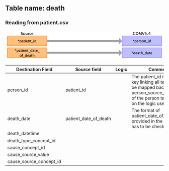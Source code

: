 ## Table name: death

### Reading from patient.csv

![](md_files/image2.png)

| Destination Field | Source field | Logic | Comment field |
| --- | --- | --- | --- |
| person_id | patient_id |  | The patient_id is the primary key linking all tables. This can be mapped back to the the person_source_value/person_id of the person table depending on the logic used.<br> |
| death_date | patient_date_of_death |  | The format of patient_date_of_death is not provided in the dictionary and has to be checked.<br> |
| death_datetime |  |  |  |
| death_type_concept_id |  |  |  |
| cause_concept_id |  |  |  |
| cause_source_value |  |  |  |
| cause_source_concept_id |  |  |  |


